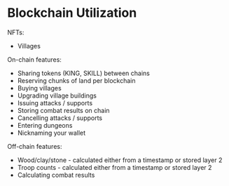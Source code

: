 # Blockchain Utilization

NFTs:

* Villages

On-chain features:

* Sharing tokens \(KING, SKILL\) between chains
* Reserving chunks of land per blockchain
* Buying villages
* Upgrading village buildings
* Issuing attacks / supports
* Storing combat results on chain
* Cancelling attacks / supports
* Entering dungeons
* Nicknaming your wallet

Off-chain features:

* Wood/clay/stone - calculated either from a timestamp or stored layer 2
* Troop counts - calculated either from a timestamp or stored layer 2
* Calculating combat results

